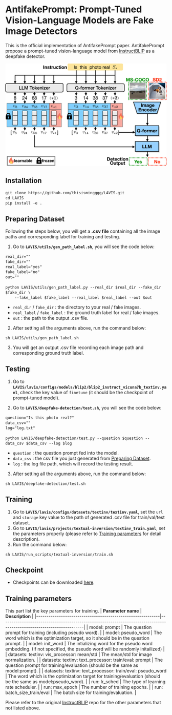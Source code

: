 # AntifakePrompt: Prompt-Tuned Vision-Language Models are Fake Image Detectors

This is the official implementation of AntifakePrompt paper. AntifakePrompt propose a prompt-tuned vision-language model from [InstructBLIP](https://github.com/salesforce/LAVIS/tree/main/projects/instructblip) as a deepfake detector.

![model structure](docs/antifakeprompt.png)

## Installation

```
git clone https://github.com/thisismingggg/LAVIS.git
cd LAVIS
pip install -e .
```

## Preparing Dataset

Following the steps below, you will get a **.csv file** containing all the image paths and corresponding label for training and testing.

1. Go to **`LAVIS/utils/gen_path_label.sh`**, you will see the code below:

```
real_dir=""
fake_dir=""
real_label="yes"
fake_label="no"
out=""

python LAVIS/utils/gen_path_label.py --real_dir $real_dir --fake_dir $fake_dir \
    --fake_label $fake_label --real_label $real_label --out $out
```
- `real_dir` / `fake_dir` : the directory to your real / fake images.
- `real_label` / `fake_label` : the ground truth label for real / fake images.
- `out` : the path to the output .csv file.

2. After setting all the arguments above, run the command below:
```
sh LAVIS/utils/gen_path_label.sh
```
3. You will get an output .csv file recording each image path and corresponding ground truth label.

## Testing

1. Go to **`LAVIS/lavis/configs/models/blip2/blip2_instruct_vicuna7b_textinv.yaml`**, check the key value of `finetune` (it should be the checkpoint of prompt-tuned model).

2. Go to **`LAVIS/deepfake-detection/test.sh`**, you will see the code below:
```
question="Is this photo real?"
data_csv=""
log="log.txt"

python LAVIS/deepfake-detection/test.py --question $question --data_csv $data_csv --log $log
```
- `question` : the question prompt fed into the model.
- `data_csv` : the csv file you just generated from [Preparing Dataset](##Preparing-Dataset).
- `log` : the log file path, which will record the testing result.

3. After setting all the arguments above, run the command below:
```
sh LAVIS/deepfake-detection/test.sh
```

## Training

1. Go to **`LAVIS/lavis/configs/datasets/textinv/textinv.yaml`**, set the `url` and `storage` key value to the path of generated .csv file for train/val/test dataset.
2. Go to **`LAVIS/lavis/projects/textual-inversion/textinv_train.yaml`**, set the parameters properly (please refer to [Training parameters](##Training-parameters) for detail description).
3. Run the command below:

```
sh LAVIS/run_scripts/textual-inversion/train.sh
```

## Checkpoint

- Checkpoints can be downloaded [here](https://drive.google.com/drive/folders/1JgMJie4wDt7dNeHkT25VVuzG9CdnA9mQ?usp=drive_link).

## Training parameters

This part list the key parameters for training.
| **Parameter name**                                         | **Description**                                                                                                      |
|------------------------------------------------------------|----------------------------------------------------------------------------------------------------------------------|
| model: prompt                                              | The question prompt for training (including pseudo word).                                                            |
| model: pseudo_word                                         | The word which is the optimization target, so it should be in the question prompt.                                   |
| model: init_word                                           | The intializing word for the pseudo word embedding. (If not specified, the pseudo word will be randomly initailized) |
| datasets: textinv: vis_processor: mean/std                 | The mean/std for image normalization.                                                                                |
| datasets: textinv: text_processor: train/eval: prompt      | The question prompt for training/evaluation (should be the same as model:prompt).                                    |
| datasets: textinv: text_processor: train/eval: pseudo_word | The word which is the optimization target for training/evaluation (should be the same as model:pseudo_word).         |
| run: lr_sched                                              | The type of learning rate scheduler.                                                                                 |
| run: max_epoch                                             | The number of training epochs.                                                                                       |
| run: batch_size_train/eval                                 | The batch size for training/evaluation.                                                                              |

 Please refer to the original [InstructBLIP](https://github.com/salesforce/LAVIS/tree/main/projects/instructblip) repo for the other parameters that not listed above.
